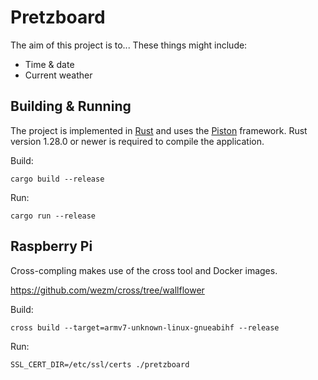 Pretzboard
==========

The aim of this project is to... These things might include:

* Time & date
* Current weather

Building & Running
------------------

The project is implemented in [Rust] and uses the [Piston] framework. Rust
version 1.28.0 or newer is required to compile the application.

[Rust]: http://rust-lang.org/
[Piston]: http://piston.rs/

Build:

    cargo build --release

Run:

    cargo run --release

Raspberry Pi
------------

Cross-compling makes use of the cross tool and Docker images.

<https://github.com/wezm/cross/tree/wallflower>

Build:

    cross build --target=armv7-unknown-linux-gnueabihf --release

Run:

    SSL_CERT_DIR=/etc/ssl/certs ./pretzboard

